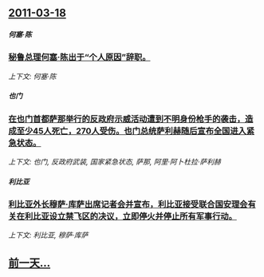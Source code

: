 ## [2011-03-18](/news/2011/03/18/index.md)

##### 何塞·陈
### [秘鲁总理何塞·陈出于“个人原因”辞职。](/news/2011/03/18/秘鲁总理何塞-陈出于-个人原因-辞职.md)
_上下文: 何塞·陈_

##### 也门
### [在也门首都萨那举行的反政府示威活动遭到不明身份枪手的袭击，造成至少45人死亡，270人受伤。也门总统萨利赫随后宣布全国进入紧急状态。](/news/2011/03/18/在也门首都萨那举行的反政府示威活动遭到不明身份枪手的袭击-造成至少45人死亡-270人受伤-也门总统萨利赫随后宣布全国进.md)
_上下文: 也门, 反政府武装, 国家紧急状态, 萨那, 阿里·阿卜杜拉·萨利赫_

##### 利比亚
### [利比亚外长穆萨·库萨出席记者会并宣布，利比亚接受联合国安理会有关在利比亚设立禁飞区的决议，立即停火并停止所有军事行动。](/news/2011/03/18/利比亚外长穆萨-库萨出席记者会并宣布-利比亚接受联合国安理会有关在利比亚设立禁飞区的决议-立即停火并停止所有军事行动.md)
_上下文: 利比亚, 穆萨·库萨_

## [前一天...](/news/2011/03/17/index.md)


